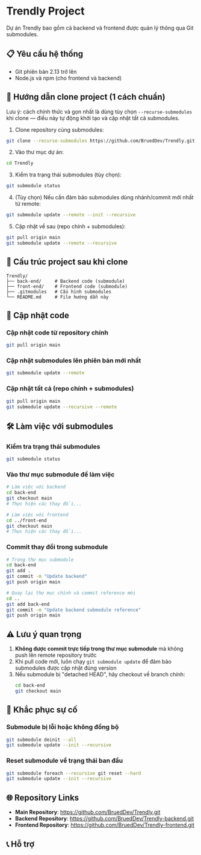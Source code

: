 # Trendly Project

Dự án Trendly bao gồm cả backend và frontend được quản lý thông qua Git submodules.

## 📋 Yêu cầu hệ thống
- Git phiên bản 2.13 trở lên
- Node.js và npm (cho frontend và backend)

## 🚀 Hướng dẫn clone project (1 cách chuẩn)

Lưu ý: cách chính thức và gọn nhất là dùng tùy chọn `--recurse-submodules` khi clone — điều này tự động khởi tạo và cập nhật tất cả submodules.

1. Clone repository cùng submodules:

```bash
git clone --recurse-submodules https://github.com/BruedDev/Trendly.git
```

2. Vào thư mục dự án:

```bash
cd Trendly
```

3. Kiểm tra trạng thái submodules (tùy chọn):

```bash
git submodule status
```

4. (Tùy chọn) Nếu cần đảm bảo submodules dùng nhánh/commit mới nhất từ remote:

```bash
git submodule update --remote --init --recursive
```

5. Cập nhật về sau (repo chính + submodules):

```bash
git pull origin main
git submodule update --remote --recursive
```

## 📁 Cấu trúc project sau khi clone
```
Trendly/
├── back-end/     # Backend code (submodule)
├── front-end/    # Frontend code (submodule)
├── .gitmodules   # Cấu hình submodules
└── README.md     # File hướng dẫn này
```

## 🔄 Cập nhật code

### Cập nhật code từ repository chính
```bash
git pull origin main
```

### Cập nhật submodules lên phiên bản mới nhất
```bash
git submodule update --remote
```

### Cập nhật tất cả (repo chính + submodules)
```bash
git pull origin main
git submodule update --recursive --remote
```

## 🛠️ Làm việc với submodules

### Kiểm tra trạng thái submodules
```bash
git submodule status
```

### Vào thư mục submodule để làm việc
```bash
# Làm việc với backend
cd back-end
git checkout main
# Thực hiện các thay đổi...

# Làm việc với frontend
cd ../front-end
git checkout main
# Thực hiện các thay đổi...
```

### Commit thay đổi trong submodule
```bash
# Trong thư mục submodule
cd back-end
git add .
git commit -m "Update backend"
git push origin main

# Quay lại thư mục chính và commit reference mới
cd ..
git add back-end
git commit -m "Update backend submodule reference"
git push origin main
```

## ⚠️ Lưu ý quan trọng

1. **Không được commit trực tiếp trong thư mục submodule** mà không push lên remote repository trước
2. Khi pull code mới, luôn chạy `git submodule update` để đảm bảo submodules được cập nhật đúng version
3. Nếu submodule bị "detached HEAD", hãy checkout về branch chính:
   ```bash
   cd back-end
   git checkout main
   ```

## 🔧 Khắc phục sự cố

### Submodule bị lỗi hoặc không đồng bộ
```bash
git submodule deinit --all
git submodule update --init --recursive
```

### Reset submodule về trạng thái ban đầu
```bash
git submodule foreach --recursive git reset --hard
git submodule update --init --recursive
```

## 🌐 Repository Links
- **Main Repository**: https://github.com/BruedDev/Trendly.git
- **Backend Repository**: https://github.com/BruedDev/Trendly-backend.git
- **Frontend Repository**: https://github.com/BruedDev/Trendly-frontend.git

## 📞 Hỗ trợ
